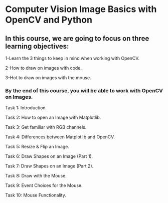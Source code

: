 # Computer Vision Image Basics with OpenCV and Python
## In this course, we are going to focus on three learning objectives:

1-Learn the 3 things to keep in mind when working with OpenCV.

2-How to draw on images with code.

3-Hot to draw on images with the mouse.

### By the end of this course, you will be able to work with OpenCV on Images.
Task 1: Introduction.

Task 2: How to open an Image with Matplotlib.

Task 3: Get familiar with RGB channels.

Task 4: Differences between Matplotlib and OpenCV.

Task 5: Resize & Flip an Image.

Task 6: Draw Shapes on an Image (Part 1).

Task 7: Draw Shapes on an Image (Part 2).

Task 8: Draw with the Mouse.

Task 9: Event Choices for the Mouse.

Task 10: Mouse Functionality.
